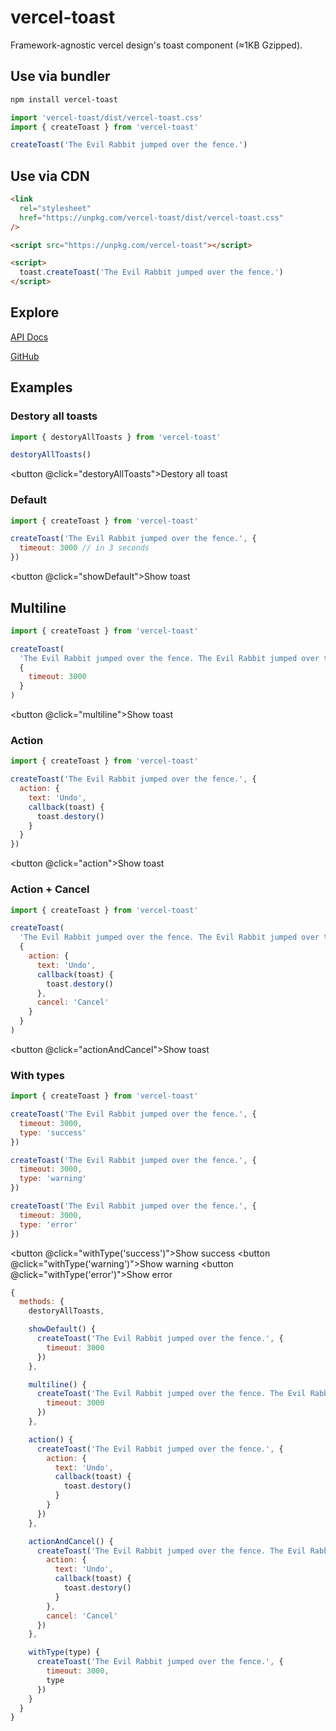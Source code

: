 # vercel-toast

Framework-agnostic vercel design's toast component (≈1KB Gzipped).

## Use via bundler

```bash
npm install vercel-toast
```

```js
import 'vercel-toast/dist/vercel-toast.css'
import { createToast } from 'vercel-toast'

createToast('The Evil Rabbit jumped over the fence.')
```

## Use via CDN

```html
<link
  rel="stylesheet"
  href="https://unpkg.com/vercel-toast/dist/vercel-toast.css"
/>

<script src="https://unpkg.com/vercel-toast"></script>

<script>
  toast.createToast('The Evil Rabbit jumped over the fence.')
</script>
```

## Explore

<a href="/docs/">API Docs</a>

[GitHub](https://github.com/evillt/vercel-toast)

## Examples

### Destory all toasts

```js
import { destoryAllToasts } from 'vercel-toast'

destoryAllToasts()
```

<button @click="destoryAllToasts">Destory all toast</button>

### Default

```js
import { createToast } from 'vercel-toast'

createToast('The Evil Rabbit jumped over the fence.', {
  timeout: 3000 // in 3 seconds
})
```

<button @click="showDefault">Show toast</button>

## Multiline

```js
import { createToast } from 'vercel-toast'

createToast(
  'The Evil Rabbit jumped over the fence. The Evil Rabbit jumped over the fence. The Evil Rabbit jumped over the fence. The Evil Rabbit jumped over the fence.',
  {
    timeout: 3000
  }
)
```

<button @click="multiline">Show toast</button>

### Action

```js
import { createToast } from 'vercel-toast'

createToast('The Evil Rabbit jumped over the fence.', {
  action: {
    text: 'Undo',
    callback(toast) {
      toast.destory()
    }
  }
})
```

<button @click="action">Show toast</button>

### Action + Cancel

```js
import { createToast } from 'vercel-toast'

createToast(
  'The Evil Rabbit jumped over the fence. The Evil Rabbit jumped over the fence again.',
  {
    action: {
      text: 'Undo',
      callback(toast) {
        toast.destory()
      },
      cancel: 'Cancel'
    }
  }
)
```

<button @click="actionAndCancel">Show toast</button>

### With types

```js
import { createToast } from 'vercel-toast'

createToast('The Evil Rabbit jumped over the fence.', {
  timeout: 3000,
  type: 'success'
})

createToast('The Evil Rabbit jumped over the fence.', {
  timeout: 3000,
  type: 'warning'
})

createToast('The Evil Rabbit jumped over the fence.', {
  timeout: 3000,
  type: 'error'
})
```

<button @click="withType('success')">Show success</button>
<button @click="withType('warning')">Show warning</button>
<button @click="withType('error')">Show error</button>

```js { mixin: true }
{
  methods: {
    destoryAllToasts,

    showDefault() {
      createToast('The Evil Rabbit jumped over the fence.', {
        timeout: 3000
      })
    },

    multiline() {
      createToast('The Evil Rabbit jumped over the fence. The Evil Rabbit jumped over the fence. The Evil Rabbit jumped over the fence. The Evil Rabbit jumped over the fence.', {
        timeout: 3000
      })
    },

    action() {
      createToast('The Evil Rabbit jumped over the fence.', {
        action: {
          text: 'Undo',
          callback(toast) {
            toast.destory()
          }
        }
      })
    },

    actionAndCancel() {
      createToast('The Evil Rabbit jumped over the fence. The Evil Rabbit jumped over the fence again.', {
        action: {
          text: 'Undo',
          callback(toast) {
            toast.destory()
          }
        },
        cancel: 'Cancel'
      })
    },

    withType(type) {
      createToast('The Evil Rabbit jumped over the fence.', {
        timeout: 3000,
        type
      })
    }
  }
}
```
